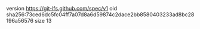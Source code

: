 version https://git-lfs.github.com/spec/v1
oid sha256:73ced6dc5fc04ff7a07d8a6d59874c2dace2bb8580403233ad8bc28196a56576
size 13
